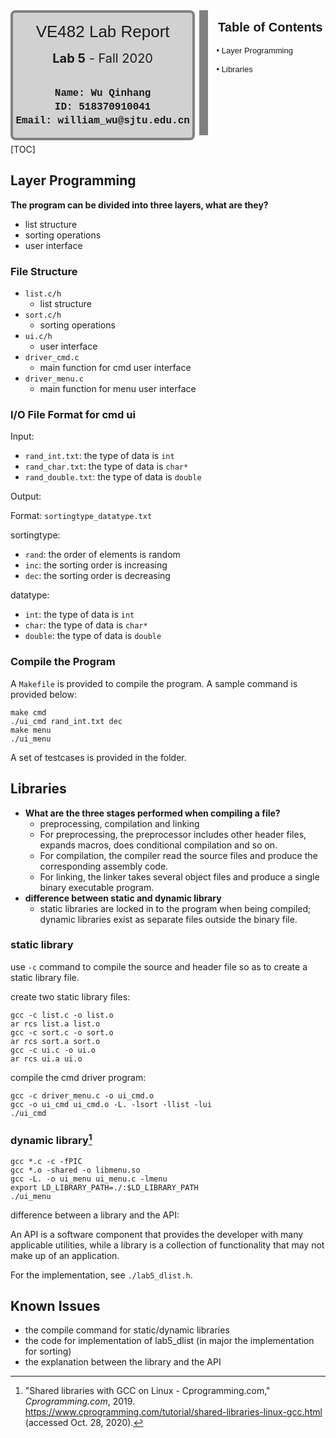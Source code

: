 <div style="width:60%;height:200px;text-align:center;border:14px solid #808080;border-top:none;border-left:none;border-bottom:none;display:inline-block">
    <div style="border:4px solid #808080;border-radius:8px;width:95%;height:100%;background-color: rgb(209, 209, 209);">
        <div style="width:100%;height:30%;text-align:center;line-height:60px;font-size:26px;font-family:'Lucida Sans', 'Lucida Sans Regular', 'Lucida Grande', 'Lucida Sans Unicode', Geneva, Verdana, sans-serif;">VE482 Lab Report</div>
        <div style="width:100%;height:18%;text-align:center;line-height:26px;font-size:20px;font-familny:'Lucida Sans', 'Lucida Sans Regular', 'Lucida Grande', 'Lucida Sans Unicode', Geneva, Verdana, sans-serif;"><b>Lab 5</b> - Fall 2020</div>
        <div style="width:100%;height:57%;text-align:center;font-size:16px;line-height:22px;font-family: 'Courier New', Courier, monospace;font-weight:300;"><br><b>Name: Wu Qinhang<br>ID: 518370910041<br>Email: william_wu@sjtu.edu.cn<br></b></div>
    </div>
</div>
<div style="width:35%;height:200px;display:inline-block;float:right">
    <div style="width:100%;height:25%;text-align:center;line-height:55px;font-size:20px;font-family:'Lucida Sans', 'Lucida Sans Regular', 'Lucida Grande', 'Lucida Sans Unicode', Geneva, Verdana, sans-serif;"><b>Table of Contents</b></div>
    <div style="width:100%;height:75%;text-align:left;margin-left:2px;line-height:30px;font-size:13px;font-family:Verdana, Geneva, Tahoma, sans-serif;font-weight:300;">• Layer Programming<br>• Libraries</div>
</div>



[TOC]

## Layer Programming

**The program can be divided into three layers, what are they?**

- list structure
- sorting operations
- user interface

### File Structure

- `list.c/h`
  - list structure
- `sort.c/h`
  - sorting operations
- `ui.c/h`
  - user interface
- `driver_cmd.c`
  - main function for cmd user interface
- `driver_menu.c`
  - main function for menu user interface

### I/O File Format for cmd ui

Input:

- `rand_int.txt`: the type of data is `int`
- `rand_char.txt`: the type of data is `char*`
- `rand_double.txt`: the type of data is `double`

Output:

Format: `sortingtype_datatype.txt`

sortingtype:

- `rand`: the order of elements is random
- `inc`: the sorting order is increasing
- `dec`: the sorting order is decreasing

datatype:

- `int`: the type of data is `int`
- `char`: the type of data is `char*`
- `double`: the type of data is `double`

### Compile the Program

A `Makefile` is provided to compile the program. A sample command is provided below:

```shell
make cmd
./ui_cmd rand_int.txt dec
make menu
./ui_menu
```

A set of testcases is provided in the folder.

## Libraries

- **What are the three stages performed when compiling a file?**
  - preprocessing, compilation and linking
  - For preprocessing, the preprocessor includes other header files, expands macros, does conditional compilation and so on.
  - For compilation, the compiler read the source files and produce the corresponding assembly code.
  - For linking, the linker takes several object files and produce a single binary executable program.
- **difference between static and dynamic library**
  - static libraries are locked in to the program when being compiled; dynamic libraries exist as separate files outside the binary file.

### static library

use `-c` command to compile the source and header file so as to create a static library file.

create two static library files:

```shell
gcc -c list.c -o list.o
ar rcs list.a list.o 
gcc -c sort.c -o sort.o
ar rcs sort.a sort.o 
gcc -c ui.c -o ui.o
ar rcs ui.a ui.o 
```

compile the cmd driver program:

```shell
gcc -c driver_menu.c -o ui_cmd.o
gcc -o ui_cmd ui_cmd.o -L. -lsort -llist -lui
./ui_cmd
```

### dynamic library[^1]

```shell
gcc *.c -c -fPIC
gcc *.o -shared -o libmenu.so
gcc -L. -o ui_menu ui_menu.c -lmenu
export LD_LIBRARY_PATH=./:$LD_LIBRARY_PATH
./ui_menu
```

difference between a library and the API: 

An API is a software component that provides the developer with many applicable utilities, while a library is a collection of functionality that may not make up of an application.

For the implementation, see `./lab5_dlist.h`.

[^1]: "Shared libraries with GCC on Linux - Cprogramming.com," *Cprogramming.com*, 2019. https://www.cprogramming.com/tutorial/shared-libraries-linux-gcc.html (accessed Oct. 28, 2020).

## Known Issues

- the compile command for static/dynamic libraries
- the code for implementation of lab5_dlist (in major the implementation for sorting)
- the explanation between the library and the API